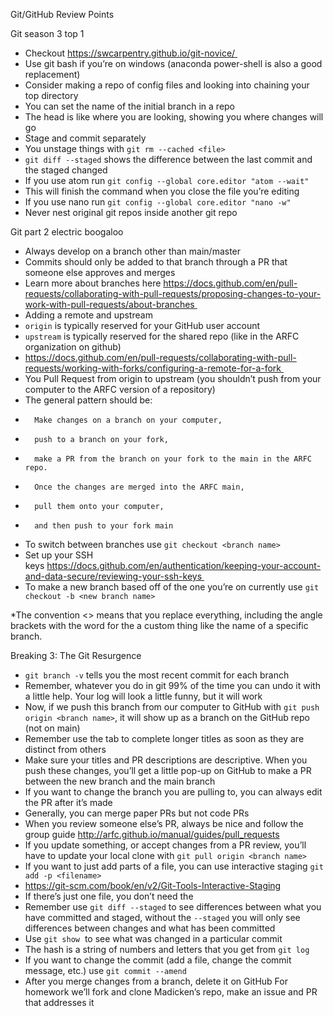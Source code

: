 Git/GitHub Review Points

Git season 3 top 1
* Checkout https://swcarpentry.github.io/git-novice/ 
* Use git bash if you’re on windows (anaconda power-shell is also a good replacement)
* Consider making a repo of config files and looking into chaining your top directory 
*   You can set the name of the initial branch in a repo
* The head is like where you are looking, showing you where changes will go
* Stage and commit separately
*   You unstage things with `git rm --cached <file>`
*   `git diff --staged` shows the difference between the last commit and the staged changed
* If you use atom run `git config --global core.editor "atom --wait"`
*   This will finish the command when you close the file you’re editing
* If you use nano run `git config --global core.editor "nano -w"`
* Never nest original git repos inside another git repo


Git part 2 electric boogaloo
* Always develop on a branch other than main/master
*   Commits should only be added to that branch through a PR that someone else approves and merges
*   Learn more about branches here https://docs.github.com/en/pull-requests/collaborating-with-pull-requests/proposing-changes-to-your-work-with-pull-requests/about-branches 
* Adding a remote and upstream
*   `origin` is typically reserved for your GitHub user account
*   `upstream` is typically reserved for the shared repo (like in the ARFC organization on github)
*   https://docs.github.com/en/pull-requests/collaborating-with-pull-requests/working-with-forks/configuring-a-remote-for-a-fork 
* You Pull Request from origin to upstream (you shouldn’t push from your computer to the ARFC version of a repository)
*   The general pattern should be:
*       Make changes on a branch on your computer, 
*       push to a branch on your fork, 
*       make a PR from the branch on your fork to the main in the ARFC repo. 
*       Once the changes are merged into the ARFC main, 
*       pull them onto your computer, 
*       and then push to your fork main
* To switch between branches use `git checkout <branch name>`
* Set up your SSH keys https://docs.github.com/en/authentication/keeping-your-account-and-data-secure/reviewing-your-ssh-keys 
* To make a new branch based off of the one you’re on currently use `git checkout -b <new branch name>`

*The convention <> means that you replace everything, including the angle brackets with the word for the a custom thing like the name of a specific branch.


Breaking 3: The Git Resurgence
* `git branch -v` tells you the most recent commit for each branch
* Remember, whatever you do in git 99% of the time you can undo it with a little help. Your log will look a little funny, but it will work
* Now, if we push this branch from our computer to GitHub with `git push origin <branch name>`, it will show up as a branch on the GitHub repo (not on main)
* Remember use the tab to complete longer titles as soon as they are distinct from others
* Make sure your titles and PR descriptions are descriptive. When you push these changes, you’ll get a little pop-up on GitHub to make a PR between the new branch and the main branch
*   If you want to change the branch you are pulling to, you can always edit the PR after it’s made
* Generally, you can merge paper PRs but not code PRs
* When you review someone else’s PR, always be nice and follow the group guide http://arfc.github.io/manual/guides/pull_requests
* If you update something, or accept changes from a PR review, you’ll have to update your local clone with `git pull origin <branch name>`
* If you want to just add parts of a file, you can use interactive staging `git add -p <filename>`
*   https://git-scm.com/book/en/v2/Git-Tools-Interactive-Staging
*   If there’s just one file, you don’t need the <file name part>
* Remember use `git diff --staged` to see differences between what you have committed and staged, without the `--staged` you will only see differences between changes and what has been committed
* Use `git show` <commit hash> to see what was changed in a particular commit
*   The hash is a string of numbers and letters that you get from `git log`
* If you want to change the commit (add a file, change the commit message, etc.) use `git commit --amend`
* After you merge changes from a branch, delete it on GitHub
For homework we’ll fork and clone Madicken’s repo, make an issue and PR that addresses it
